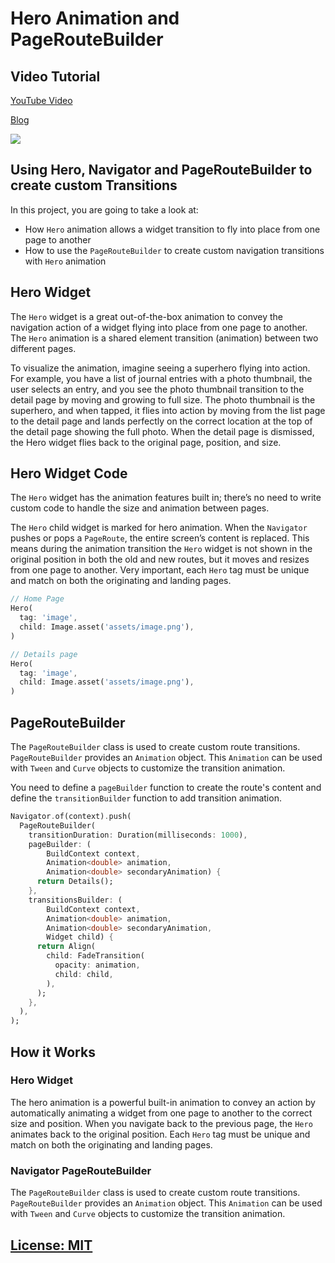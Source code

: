 # Hero Animation and PageRouteBuilder
## Video Tutorial
[YouTube Video](https://youtu.be/EtImGX-5xvI)

[Blog](https://jedipixels.dev/flutter-hero-widget-and-pageroutebuilder-animation)

![](readmeassets/hero-animation-ios.gif)
## Using Hero, Navigator and PageRouteBuilder to create custom Transitions
In this project, you are going to take a look at:
- How `Hero` animation allows a widget transition to fly into place from one page to another
- How to use the `PageRouteBuilder` to create custom navigation transitions with `Hero` animation

## Hero Widget
The `Hero` widget is a great out-of-the-box animation to convey the navigation action of a widget flying into place from one page to another. The `Hero` animation is a shared element transition (animation) between two different pages.

To visualize the animation, imagine seeing a superhero flying into action. For example, you have a list of journal entries with a photo thumbnail, the user selects an entry, and you see the photo thumbnail transition to the detail page by moving and growing to full size. The photo thumbnail is the superhero, and when tapped, it flies into action by moving from the list page to the detail page and lands perfectly on the correct location at the top of the detail page showing the full photo. When the detail page is dismissed, the Hero widget flies back to the original page, position, and size.

## Hero Widget Code
The `Hero` widget has the animation features built in; there’s no need to write custom code to handle the size and animation between pages.

The `Hero` child widget is marked for hero animation. When the `Navigator` pushes or pops a `PageRoute`, the entire screen’s content is replaced. This means during the animation transition the `Hero` widget is not shown in the original position in both the old and new routes, but it moves and resizes from one page to another. Very important, each `Hero` tag must be unique and match on both the originating and landing pages.

```dart
// Home Page
Hero(
  tag: 'image',
  child: Image.asset('assets/image.png'),
)
```

```dart
// Details page
Hero(
  tag: 'image',
  child: Image.asset('assets/image.png'),
)
```

## PageRouteBuilder
The `PageRouteBuilder` class is used to create custom route transitions.
`PageRouteBuilder` provides an `Animation` object. This `Animation` can be used with `Tween` and `Curve` objects to customize the transition animation. 

You need to define a `pageBuilder` function to create the route's content and define the `transitionBuilder` function to add transition animation.

```dart
Navigator.of(context).push(
  PageRouteBuilder(
    transitionDuration: Duration(milliseconds: 1000),
    pageBuilder: (
        BuildContext context,
        Animation<double> animation,
        Animation<double> secondaryAnimation) {
      return Details();
    },
    transitionsBuilder: (
        BuildContext context,
        Animation<double> animation,
        Animation<double> secondaryAnimation,
        Widget child) {
      return Align(
        child: FadeTransition(
          opacity: animation,
          child: child,
        ),
      );
    },
  ),
);
```

## How it Works

### Hero Widget 
The hero animation is a powerful built-in animation to convey an action by automatically animating a widget from one page to another to the correct size and position. When you navigate back to the previous page, the `Hero` animates back to the original position. Each `Hero` tag must be unique and match on both the originating and landing pages.

### Navigator PageRouteBuilder 
The `PageRouteBuilder` class is used to create custom route transitions.
`PageRouteBuilder` provides an ``Animation`` object. This `Animation` can be used with `Tween` and `Curve` objects to customize the transition animation.

## [License: MIT](LICENSE.md)